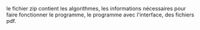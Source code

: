 le fichier zip contient les algorithmes, 
les informations nécessaires 
pour faire fonctionner le programme,
le programme avec l'interface,
des fichiers pdf.
